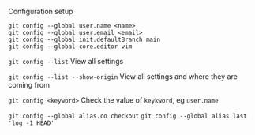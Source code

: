 Configuration setup

```
git config --global user.name <name>
git config --global user.email <email>
git config --global init.defaultBranch main
git config --global core.editor vim
```

`git config --list`
View all settings

`git config --list --show-origin`
View all settings and where they are coming from

`git config <keyword>`
Check the value of `keykword`, eg `user.name`

`git config --global alias.co checkout`
`git config --global alias.last 'log -1 HEAD'`